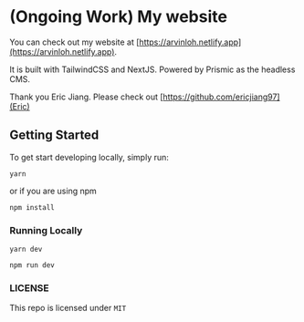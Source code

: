 # (Ongoing Work) My website

You can check out my website at [https://arvinloh.netlify.app](https://arvinloh.netlify.app).

It is built with TailwindCSS and NextJS. Powered by Prismic as the headless CMS.

Thank you Eric Jiang. Please check out [https://github.com/ericjiang97](Eric)

## Getting Started

To get start developing locally, simply run:

```
yarn
```

or if you are using npm

```
npm install
```

### Running Locally

```
yarn dev
```

```
npm run dev
```

### LICENSE

This repo is licensed under `MIT`
